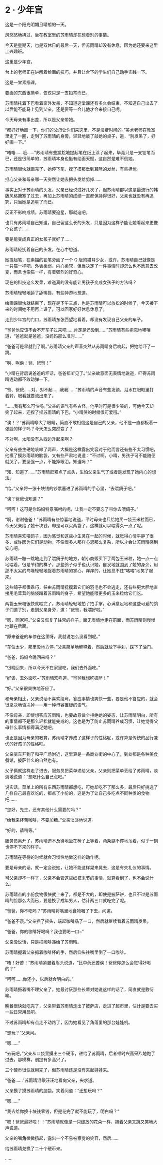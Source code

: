 # 2 · 少年宫

这是一个阳光明媚且晴朗的一天。

风悠悠地拂过，坐在教室里的苏雨晴却在想着别的事情。

今天是星期天，也是双休日的最后一天，但苏雨晴却没有休息，因为她还要来这里上兴趣班。

这里是少年宫。

台上的老师正在讲解着绘画的技巧，并且让台下的学生们自己动手实践一下。

这是一堂素描课。

要画的东西很简单，仅仅只是一支铅笔而已。

苏雨晴托着下巴看着窗外发呆，不知道这堂课还有多久会结束，不知道自己出去了以后能不能马上见到父亲，还是要等一会儿他才会来接自己呢。

今天母亲有事出差，所以是父亲带她。

“都好好地画一下，你们的父母让你们来这里，不是浪费时间的。”美术老师在教室里走了一圈，走到了苏雨晴的身旁，轻轻地敲了敲她的桌子，道，“别发呆了，好好画一下。”

“唔唔……哦……”苏雨晴有些尴尬地提起笔在纸上涂了起来，毕竟只是一支铅笔而已，还是很简单的，苏雨晴本身也挺有绘画天赋，这自然是难不倒她。

苏雨晴很快就画完了，她停下笔，摸了摸那垂到耳际的发丝，有些担忧。

担心父亲和母亲哪一天突然让她去把头发给剪掉……

事实上对于苏雨晴的头发，父亲已经说过好几次了，但苏雨晴都以这是最流行的韩版风格搪塞了过去，再加上苏雨晴的成绩一直都保持得很好，父亲也就没有再追究，只当她是追星了而已。

反正不影响成绩，苏雨晴要追星，那就追吧。

也只有苏雨晴自己知道，自己留这么长的头发，只是因为这样子能让她看起来更像个女孩子……

要是能变成真正的女孩子就好了……

苏雨晴轻抚着自己的头发，在心中想道。

她提起笔，在素描的铅笔旁画了一个 Q 版的猫耳少女，或许，苏雨晴自己就像是一只猫一样吧，外表柔弱，内心柔软，但当决定了一件事情时却怎么也不愿意去改变，而且也像猫一样，有着强烈的好奇心。

现在的科技这么发呆，难道真的没有能让男孩子变成女孩子的方法吗？

苏雨晴轻轻地舔了舔嘴唇，有些神游地想道。

绘画课很快就结束了，现在是下午三点，也是苏雨晴可以放松的时候了，今天接下来的时间她不用再上课了，可以回家好好休息休息了。

走到少年宫的门口，苏雨晴东张西望地看着，却没有发现自己父亲的车子。

“爸爸他应该不会不开车子过来吧……肯定是还没到……”苏雨晴有些抱怨地嘟嚷道，“爸爸就是爸爸，没妈妈那么准时……”

“爸爸可是早就到了啊。”苏雨晴父亲的声音突然从苏雨晴身后响起，把她给吓了一跳。

“啊、啊诶！爸、爸爸！”

“小晴在背后说爸爸的坏话，爸爸都听见了。”父亲故意面无表情地说道，吓得苏雨晴连动都不敢动弹一下。

“爸、爸爸……对、对不起……我我……”苏雨晴的声音有些发颤，泪水在眼眶里打着转，眼看就要流出来了。

“……我有那么可怕吗。”父亲的语气有些古怪，他平时可是很少笑的，可他今天却笑了起来，还捏了捏苏雨晴的下巴，“小晴哭的时候很可爱哦。”

“诶！？”苏雨晴睁大了眼睛，简直不敢相信这是自己的父亲，他不是一直都板着一张脸的样子吗？今天怎么突然变了？

不对啊，太阳没有从西边升起来啊？

父亲有些生硬地咳嗽了两声，大概是这样露出笑容对于他而言还有些不太习惯吧，他摸了摸苏雨晴的脑袋，又有些严肃地说道：“不过啊，小晴，男孩子可不能随便就哭了，要坚强一点，不能掉眼泪，知道吗？”

“知、知道了……”苏雨晴赶紧点了点头，生怕父亲生气了或者是发现了她内心的想法。

“给。”父亲将一张十块钱的钞票塞进了苏雨晴的手心里，“去喂鸽子吧。”

“诶？爸爸也知道？”

“呵呵！这可是你妈妈特意嘱咐的呢，让我一定不要忘了带你去喂鸽子。”

“啊，谢谢爸爸！”苏雨晴有些惊喜地说道，平时母亲也只给她买一袋玉米粒而已，今天父亲给了她十块钱，却是可以买两袋了，这样就可以喂得久一点了呢。

苏雨晴喜欢喂鸽子，因为感觉和这些小生灵在一起的时候，就觉得心情平静了很多，或许因为它们是动物，不像很多人那样心思那么复杂，所以才会让苏雨晴感到安心吧。

苏雨晴一蹦一跳地走到了喂鸽子的地方，朝小商贩买下了两包玉米粒，她一点一点地喂着，很是节约的样子，那些鸽子似乎也认识她，自发地就围到了她的身旁，用那不太尖的鸟喙轻轻地捉着苏雨晴的掌心，痒痒的，让她忍不住“咯咯”地笑了起来。

这些鸽子都很乖巧，任由苏雨晴抚摸着它们的羽毛也不会逃走，还有些更大胆地直接用毛茸茸的脑袋蹭着苏雨晴的身子，希望她能喂更多的玉米粒给它们吃。

两袋玉米粒很快就喂完了，苏雨晴轻轻地拍了拍手掌，心满意足地和这些可爱的鸽子们道了别，走到父亲身旁，道：“爸爸，我喂好啦。”

“嗯，回家吧。”父亲又恢复了往常的样子，面无表情地走在前面，而苏雨晴则慢慢地跟在后面。

“原来爸爸的车停在这里呀，我就说怎么没看到呢。”

“车位太少，那里没地方停。”父亲简单地解释着，然后就放下手刹，踩下了油门。

“爸爸，妈妈今晚回来吗？”

“很晚回来，所以今天不在家里吃，我们去外面吃。”

“好诶，去外面吃~”苏雨晴欢呼道，“爸爸我想吃披萨！”

“好。”父亲很爽快地答应了。

和母亲相比，父亲说话不喜欢绕弯，答应事情也爽快一些，要是他不答应的，就会很坚决地否决掉——用一种毋容置疑的语气。

不像母亲，即使想答应苏雨晴，也要故意做个拒绝她的姿态，让苏雨晴明白，所有的事情都不是那么轻松就能完成的，这也是为了防止苏雨晴养成习惯，让她觉得父母什么事情都得满足她吧。

也正是因为母亲的教育，苏雨晴才养成了这样子的性格呢，或许算是传统的品行兼优的好孩子的性格吧。

父亲驱车开到了和平广场附近，这里算是一条商业街的中心了，到处都是各种美食餐馆，披萨什么的自然也有。

父子俩就这样走了进去，服务员把菜单递给父亲，父亲则把菜单丢给了苏雨晴，淡淡地说道：“想吃什么自己点吧。”

说实话，菜单上的所有东西苏雨晴都想吃，可她却吃不了那么多，最后只好挑选了几样自己最喜欢吃的，都点了小份的，这是为了让自己多吃点不同种类的食物吧……

“您好，先生，还有其他什么需要的吗？”

“给我来杯苦咖啡，不要加糖。”父亲淡淡地说道。

“好的，请稍等。”

服务员离开了，苏雨晴迫不及待地坐在椅子上等着，两条腿不停地荡着，似乎一刻也停不下来的样子。

苏雨晴在等待的时候就会习惯性地做这样的动作呢。

要是母亲的话，就一定会说她，让她不能这样晃来晃去，这是有失礼仪的事情。

可父亲却不一样了，父亲不会管这些细枝末节的事情，就算看到了，也不会说什么。

苏雨晴点的小份食物很快就上来了，都是不大的，即使是披萨饼，也只不过是苏雨晴的脸那么大而已，要是换了成年男人，估计两三口就吃完了呢。

“爸爸，你不吃吗？”苏雨晴将嘴里地食物咽了下去，问道。

“爸爸不饿。”父亲摇了摇头，端起咖啡品了一口，然后就继续看着苏雨晴发呆。

“爸爸，你的咖啡好喝吗？我也要喝一口~”

父亲没说话，只是把咖啡递给了苏雨晴。

苏雨晴握着父亲抓着咖啡杯的手，然后仰头往嘴里倒了一口咖啡。

“唔！好苦！”苏雨晴紧皱着眉头说道，“比中药还苦诶！爸爸你怎么会觉得好喝的？”

“呵呵……你还小，以后就会明白的。”

苏雨晴撅着嘴不理父亲了，她最讨厌那些长辈对她说这样的话了，简直就是敷衍嘛。

晚餐很快就吃完了，父亲带着苏雨晴走出了披萨店，走进了超市里，估计是要去买一些日常用品吧。

不过苏雨晴却有点走不动路了，因为她看见了角落里的那台娃娃机。

“想玩？”父亲问。

“嗯……”

“去玩吧。”父亲从口袋里摸出三个硬币，递给了苏雨晴，后者顿时兴高采烈地跑了过去，那模样，别提有多高兴了。

三个硬币很快就用完了，但苏雨晴还是没有夹起娃娃来。

“爸爸……”苏雨晴泪眼汪汪地看向父亲，央求道。

父亲摸了摸苏雨晴的脑袋，笑着问道：“还想玩吗？”

“嗯……”

“我去给你换十块钱零钱，但是花完了就不能玩了，明白吗？”

“嗯！爸爸最好啦！！”苏雨晴就像是一只绽放的花朵一样，抱着父亲又跳又笑地大声说道。

父亲的嘴角微微扬起，露出一个不易被察觉的笑容，然后……

给苏雨晴兑换了二十个硬币来。

……
